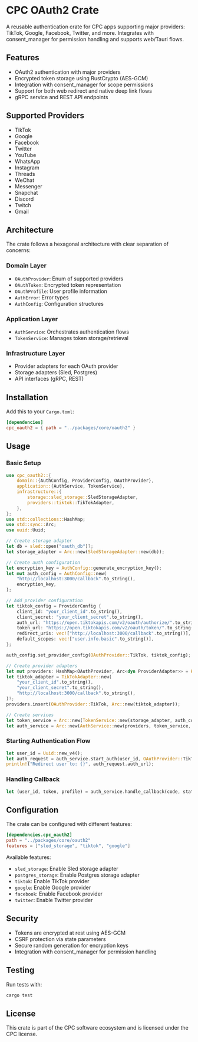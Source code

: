# CPC OAuth2 Crate

A reusable authentication crate for CPC apps supporting major providers: TikTok, Google, Facebook, Twitter, and more.
Integrates with consent_manager for permission handling and supports web/Tauri flows.

## Features

- OAuth2 authentication with major providers
- Encrypted token storage using RustCrypto (AES-GCM)
- Integration with consent_manager for scope permissions
- Support for both web redirect and native deep link flows
- gRPC service and REST API endpoints

## Supported Providers

- TikTok
- Google
- Facebook
- Twitter
- YouTube
- WhatsApp
- Instagram
- Threads
- WeChat
- Messenger
- Snapchat
- Discord
- Twitch
- Gmail

## Architecture

The crate follows a hexagonal architecture with clear separation of concerns:

### Domain Layer
- `OAuthProvider`: Enum of supported providers
- `OAuthToken`: Encrypted token representation
- `OAuthProfile`: User profile information
- `AuthError`: Error types
- `AuthConfig`: Configuration structures

### Application Layer
- `AuthService`: Orchestrates authentication flows
- `TokenService`: Manages token storage/retrieval

### Infrastructure Layer
- Provider adapters for each OAuth provider
- Storage adapters (Sled, Postgres)
- API interfaces (gRPC, REST)

## Installation

Add this to your `Cargo.toml`:

```toml
[dependencies]
cpc_oauth2 = { path = "../packages/core/oauth2" }
```

## Usage

### Basic Setup

```rust
use cpc_oauth2::{
    domain::{AuthConfig, ProviderConfig, OAuthProvider},
    application::{AuthService, TokenService},
    infrastructure::{
        storage::sled_storage::SledStorageAdapter,
        providers::tiktok::TikTokAdapter,
    },
};
use std::collections::HashMap;
use std::sync::Arc;
use uuid::Uuid;

// Create storage adapter
let db = sled::open("oauth_db")?;
let storage_adapter = Arc::new(SledStorageAdapter::new(db));

// Create auth configuration
let encryption_key = AuthConfig::generate_encryption_key();
let mut auth_config = AuthConfig::new(
    "http://localhost:3000/callback".to_string(),
    encryption_key,
);

// Add provider configuration
let tiktok_config = ProviderConfig {
    client_id: "your_client_id".to_string(),
    client_secret: "your_client_secret".to_string(),
    auth_url: "https://open.tiktokapis.com/v2/oauth/authorize/".to_string(),
    token_url: "https://open.tiktokapis.com/v2/oauth/token/".to_string(),
    redirect_uris: vec!["http://localhost:3000/callback".to_string()],
    default_scopes: vec!["user.info.basic".to_string()],
};

auth_config.set_provider_config(OAuthProvider::TikTok, tiktok_config);

// Create provider adapters
let mut providers: HashMap<OAuthProvider, Arc<dyn ProviderAdapter>> = HashMap::new();
let tiktok_adapter = TikTokAdapter::new(
    "your_client_id".to_string(),
    "your_client_secret".to_string(),
    "http://localhost:3000/callback".to_string(),
)?;
providers.insert(OAuthProvider::TikTok, Arc::new(tiktok_adapter));

// Create services
let token_service = Arc::new(TokenService::new(storage_adapter, auth_config.clone()));
let auth_service = Arc::new(AuthService::new(providers, token_service, auth_config));
```

### Starting Authentication Flow

```rust
let user_id = Uuid::new_v4();
let auth_request = auth_service.start_auth(user_id, OAuthProvider::TikTok, None).await?;
println!("Redirect user to: {}", auth_request.auth_url);
```

### Handling Callback

```rust
let (user_id, token, profile) = auth_service.handle_callback(code, state).await?;
```

## Configuration

The crate can be configured with different features:

```toml
[dependencies.cpc_oauth2]
path = "../packages/core/oauth2"
features = ["sled_storage", "tiktok", "google"]
```

Available features:
- `sled_storage`: Enable Sled storage adapter
- `postgres_storage`: Enable Postgres storage adapter
- `tiktok`: Enable TikTok provider
- `google`: Enable Google provider
- `facebook`: Enable Facebook provider
- `twitter`: Enable Twitter provider

## Security

- Tokens are encrypted at rest using AES-GCM
- CSRF protection via state parameters
- Secure random generation for encryption keys
- Integration with consent_manager for permission handling

## Testing

Run tests with:

```bash
cargo test
```

## License

This crate is part of the CPC software ecosystem and is licensed under the CPC license.